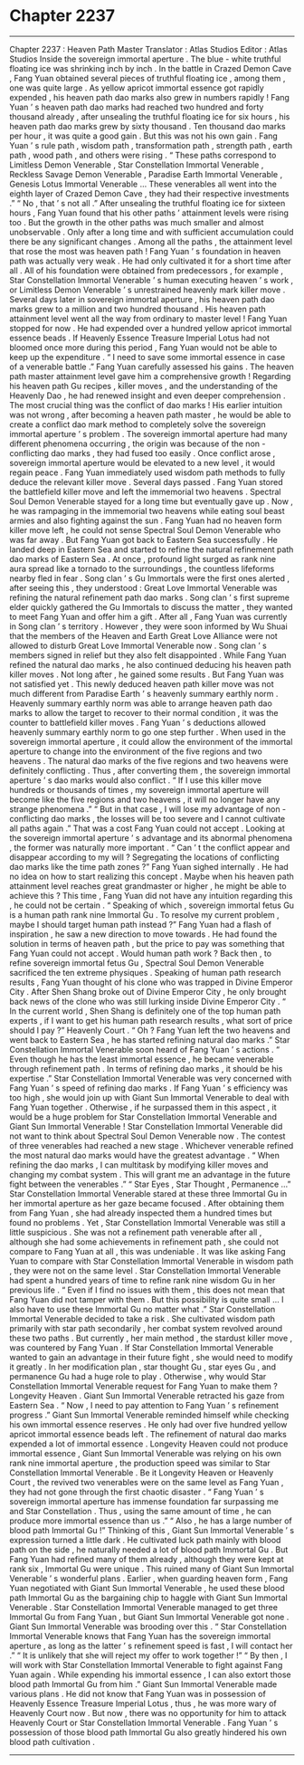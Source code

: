 
# Chapter 2237


---

Chapter 2237 : Heaven Path Master
Translator : Atlas Studios Editor : Atlas Studios
Inside the sovereign immortal aperture .
The blue - white truthful floating ice was shrinking inch by inch .
In the battle in Crazed Demon Cave , Fang Yuan obtained several pieces of truthful floating ice , among them , one was quite large .
As yellow apricot immortal essence got rapidly expended , his heaven path dao marks also grew in numbers rapidly !
Fang Yuan ’ s heaven path dao marks had reached two hundred and forty thousand already , after unsealing the truthful floating ice for six hours , his heaven path dao marks grew by sixty thousand . Ten thousand dao marks per hour , it was quite a good gain .
But this was not his own gain .
Fang Yuan ’ s rule path , wisdom path , transformation path , strength path , earth path , wood path , and others were rising .
“ These paths correspond to Limitless Demon Venerable , Star Constellation Immortal Venerable , Reckless Savage Demon Venerable , Paradise Earth Immortal Venerable , Genesis Lotus Immortal Venerable … These venerables all went into the eighth layer of Crazed Demon Cave , they had their respective investments .”
“ No , that ’ s not all .” After unsealing the truthful floating ice for sixteen hours , Fang Yuan found that his other paths ’ attainment levels were rising too .
But the growth in the other paths was much smaller and almost unobservable . Only after a long time and with sufficient accumulation could there be any significant changes .
Among all the paths , the attainment level that rose the most was heaven path !
Fang Yuan ’ s foundation in heaven path was actually very weak .
He had only cultivated it for a short time after all . All of his foundation were obtained from predecessors , for example , Star Constellation Immortal Venerable ’ s human executing heaven ’ s work , or Limitless Demon Venerable ’ s unrestrained heavenly mark killer move .
Several days later in sovereign immortal aperture , his heaven path dao marks grew to a million and two hundred thousand . His heaven path attainment level went all the way from ordinary to master level !
Fang Yuan stopped for now .
He had expended over a hundred yellow apricot immortal essence beads .
If Heavenly Essence Treasure Imperial Lotus had not bloomed once more during this period , Fang Yuan would not be able to keep up the expenditure .
“ I need to save some immortal essence in case of a venerable battle .”
Fang Yuan carefully assessed his gains .
The heaven path master attainment level gave him a comprehensive growth !
Regarding his heaven path Gu recipes , killer moves , and the understanding of the Heavenly Dao , he had renewed insight and even deeper comprehension .
The most crucial thing was the conflict of dao marks !
His earlier intuition was not wrong , after becoming a heaven path master , he would be able to create a conflict dao mark method to completely solve the sovereign immortal aperture ’ s problem .
The sovereign immortal aperture had many different phenomena occurring , the origin was because of the non - conflicting dao marks , they had fused too easily .
Once conflict arose , sovereign immortal aperture would be elevated to a new level , it would regain peace .
Fang Yuan immediately used wisdom path methods to fully deduce the relevant killer move .
Several days passed .
Fang Yuan stored the battlefield killer move and left the immemorial two heavens .
Spectral Soul Demon Venerable stayed for a long time but eventually gave up . Now , he was rampaging in the immemorial two heavens while eating soul beast armies and also fighting against the sun .
Fang Yuan had no heaven form killer move left , he could not sense Spectral Soul Demon Venerable who was far away .
But Fang Yuan got back to Eastern Sea successfully .
He landed deep in Eastern Sea and started to refine the natural refinement path dao marks of Eastern Sea .
At once , profound light surged as rank nine aura spread like a tornado to the surroundings , the countless lifeforms nearby fled in fear .
Song clan ’ s Gu Immortals were the first ones alerted , after seeing this , they understood : Great Love Immortal Venerable was refining the natural refinement path dao marks .
Song clan ’ s first supreme elder quickly gathered the Gu Immortals to discuss the matter , they wanted to meet Fang Yuan and offer him a gift .
After all , Fang Yuan was currently in Song clan ’ s territory .
However , they were soon informed by Wu Shuai that the members of the Heaven and Earth Great Love Alliance were not allowed to disturb Great Love Immortal Venerable now .
Song clan ’ s members signed in relief but they also felt disappointed .
While Fang Yuan refined the natural dao marks , he also continued deducing his heaven path killer moves .
Not long after , he gained some results .
But Fang Yuan was not satisfied yet .
This newly deduced heaven path killer move was not much different from Paradise Earth ’ s heavenly summary earthly norm .
Heavenly summary earthly norm was able to arrange heaven path dao marks to allow the target to recover to their normal condition , it was the counter to battlefield killer moves .
Fang Yuan ’ s deductions allowed heavenly summary earthly norm to go one step further .
When used in the sovereign immortal aperture , it could allow the environment of the immortal aperture to change into the environment of the five regions and two heavens .
The natural dao marks of the five regions and two heavens were definitely conflicting . Thus , after converting them , the sovereign immortal aperture ’ s dao marks would also conflict .
“ If I use this killer move hundreds or thousands of times , my sovereign immortal aperture will become like the five regions and two heavens , it will no longer have any strange phenomena .”
“ But in that case , I will lose my advantage of non - conflicting dao marks , the losses will be too severe and I cannot cultivate all paths again .”
That was a cost Fang Yuan could not accept .
Looking at the sovereign immortal aperture ’ s advantage and its abnormal phenomena , the former was naturally more important .
“ Can ’ t the conflict appear and disappear according to my will ? Segregating the locations of conflicting dao marks like the time path zones ?”
Fang Yuan sighed internally .
He had no idea on how to start realizing this concept .
Maybe when his heaven path attainment level reaches great grandmaster or higher , he might be able to achieve this ?
This time , Fang Yuan did not have any intuition regarding this , he could not be certain .
“ Speaking of which , sovereign immortal fetus Gu is a human path rank nine Immortal Gu . To resolve my current problem , maybe I should target human path instead ?” Fang Yuan had a flash of inspiration , he saw a new direction to move towards .
He had found the solution in terms of heaven path , but the price to pay was something that Fang Yuan could not accept .
Would human path work ?
Back then , to refine sovereign immortal fetus Gu , Spectral Soul Demon Venerable sacrificed the ten extreme physiques .
Speaking of human path research results , Fang Yuan thought of his clone who was trapped in Divine Emperor City .
After Shen Shang broke out of Divine Emperor City , he only brought back news of the clone who was still lurking inside Divine Emperor City .
“ In the current world , Shen Shang is definitely one of the top human path experts , if I want to get his human path research results , what sort of price should I pay ?”
Heavenly Court .
“ Oh ? Fang Yuan left the two heavens and went back to Eastern Sea , he has started refining natural dao marks .” Star Constellation Immortal Venerable soon heard of Fang Yuan ’ s actions .
“ Even though he has the least immortal essence , he became venerable through refinement path . In terms of refining dao marks , it should be his expertise .” Star Constellation Immortal Venerable was very concerned with Fang Yuan ’ s speed of refining dao marks .
If Fang Yuan ’ s efficiency was too high , she would join up with Giant Sun Immortal Venerable to deal with Fang Yuan together .
Otherwise , if he surpassed them in this aspect , it would be a huge problem for Star Constellation Immortal Venerable and Giant Sun Immortal Venerable !
Star Constellation Immortal Venerable did not want to think about Spectral Soul Demon Venerable now .
The contest of three venerables had reached a new stage .
Whichever venerable refined the most natural dao marks would have the greatest advantage .
“ When refining the dao marks , I can multitask by modifying killer moves and changing my combat system . This will grant me an advantage in the future fight between the venerables .”
“ Star Eyes , Star Thought , Permanence …”
Star Constellation Immortal Venerable stared at these three Immortal Gu in her immortal aperture as her gaze became focused .
After obtaining them from Fang Yuan , she had already inspected them a hundred times but found no problems .
Yet , Star Constellation Immortal Venerable was still a little suspicious .
She was not a refinement path venerable after all , although she had some achievements in refinement path , she could not compare to Fang Yuan at all , this was undeniable .
It was like asking Fang Yuan to compare with Star Constellation Immortal Venerable in wisdom path , they were not on the same level .
Star Constellation Immortal Venerable had spent a hundred years of time to refine rank nine wisdom Gu in her previous life .
“ Even if I find no issues with them , this does not mean that Fang Yuan did not tamper with them . But this possibility is quite small … I also have to use these Immortal Gu no matter what .”
Star Constellation Immortal Venerable decided to take a risk .
She cultivated wisdom path primarily with star path secondarily , her combat system revolved around these two paths . But currently , her main method , the stardust killer move , was countered by Fang Yuan .
If Star Constellation Immortal Venerable wanted to gain an advantage in their future fight , she would need to modify it greatly .
In her modification plan , star thought Gu , star eyes Gu , and permanence Gu had a huge role to play . Otherwise , why would Star Constellation Immortal Venerable request for Fang Yuan to make them ?
Longevity Heaven .
Giant Sun Immortal Venerable retracted his gaze from Eastern Sea .
“ Now , I need to pay attention to Fang Yuan ’ s refinement progress .” Giant Sun Immortal Venerable reminded himself while checking his own immortal essence reserves .
He only had over five hundred yellow apricot immortal essence beads left .
The refinement of natural dao marks expended a lot of immortal essence .
Longevity Heaven could not produce immortal essence , Giant Sun Immortal Venerable was relying on his own rank nine immortal aperture , the production speed was similar to Star Constellation Immortal Venerable .
Be it Longevity Heaven or Heavenly Court , the revived two venerables were on the same level as Fang Yuan , they had not gone through the first chaotic disaster .
“ Fang Yuan ’ s sovereign immortal aperture has immense foundation far surpassing me and Star Constellation . Thus , using the same amount of time , he can produce more immortal essence than us .”
“ Also , he has a large number of blood path Immortal Gu !”
Thinking of this , Giant Sun Immortal Venerable ’ s expression turned a little dark .
He cultivated luck path mainly with blood path on the side , he naturally needed a lot of blood path Immortal Gu .
But Fang Yuan had refined many of them already , although they were kept at rank six , Immortal Gu were unique .
This ruined many of Giant Sun Immortal Venerable ’ s wonderful plans .
Earlier , when guarding heaven form , Fang Yuan negotiated with Giant Sun Immortal Venerable , he used these blood path Immortal Gu as the bargaining chip to haggle with Giant Sun Immortal Venerable .
Star Constellation Immortal Venerable managed to get three Immortal Gu from Fang Yuan , but Giant Sun Immortal Venerable got none .
Giant Sun Immortal Venerable was brooding over this .
“ Star Constellation Immortal Venerable knows that Fang Yuan has the sovereign immortal aperture , as long as the latter ’ s refinement speed is fast , I will contact her .”
“ It is unlikely that she will reject my offer to work together !”
“ By then , I will work with Star Constellation Immortal Venerable to fight against Fang Yuan again . While expending his immortal essence , I can also extort those blood path Immortal Gu from him .”
Giant Sun Immortal Venerable made various plans .
He did not know that Fang Yuan was in possession of Heavenly Essence Treasure Imperial Lotus , thus , he was more wary of Heavenly Court now .
But now , there was no opportunity for him to attack Heavenly Court or Star Constellation Immortal Venerable .
Fang Yuan ’ s possession of those blood path Immortal Gu also greatly hindered his own blood path cultivation .

---

